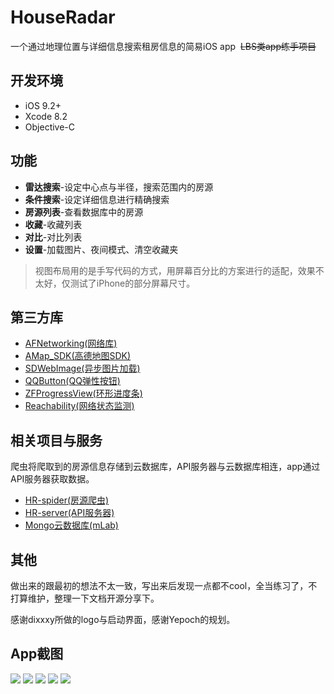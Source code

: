 # HouseRadar

一个通过地理位置与详细信息搜索租房信息的简易iOS app  ~~LBS类app练手项目~~

## 开发环境
* iOS 9.2+
* Xcode 8.2
* Objective-C

## 功能
* **雷达搜索**-设定中心点与半径，搜索范围内的房源
* **条件搜索**-设定详细信息进行精确搜索
* **房源列表**-查看数据库中的房源
* **收藏**-收藏列表
* **对比**-对比列表
* **设置**-加载图片、夜间模式、清空收藏夹

> 视图布局用的是手写代码的方式，用屏幕百分比的方案进行的适配，效果不太好，仅测试了iPhone的部分屏幕尺寸。

## 第三方库
* [AFNetworking(网络库)](https://github.com/AFNetworking/AFNetworking)
* [AMap_SDK(高德地图SDK)](http://lbs.amap.com/)
* [SDWebImage(异步图片加载)](https://github.com/rs/SDWebImage)
* [QQButton(QQ弹性按钮)](https://github.com/ZhongTaoTian/QQBtn)
* [ZFProgressView(环形进度条)](https://github.com/WZF-Fei/ZFProgressView)
* [Reachability(网络状态监测)](https://developer.apple.com/library/ios/samplecode/Reachability/Listings/Reachability_Reachability_m.html)


## 相关项目与服务
爬虫将爬取到的房源信息存储到云数据库，API服务器与云数据库相连，app通过API服务器获取数据。

* [HR-spider(房源爬虫)](https://github.com/yrq110/HR-spider)
* [HR-server(API服务器)](https://github.com/yrq110/HR-server)
* [Mongo云数据库(mLab)](https://mlab.com/)

## 其他

做出来的跟最初的想法不太一致，写出来后发现一点都不cool，全当练习了，不打算维护，整理一下文档开源分享下。

感谢dixxxy所做的logo与启动界面，感谢Yepoch的规划。

## App截图

![](http://obilz4jlp.bkt.clouddn.com/radar-2.png)
![](http://obilz4jlp.bkt.clouddn.com/radar-3.png)
![](http://obilz4jlp.bkt.clouddn.com/radar-1.png)
![](http://obilz4jlp.bkt.clouddn.com/radar-4.png)
![](http://obilz4jlp.bkt.clouddn.com/radar-5.png)  
